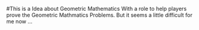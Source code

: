 #This is a Idea about Geometric Mathematics
With a role to help players prove the Geometric Mathmatics Problems.
But it seems a little difficult for me now ...
